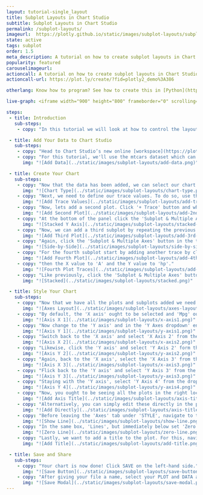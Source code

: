 ```yaml
---
layout: tutorial-single_layout
title: Subplot Layouts in Chart Studio
subtitle: Subplot Layouts in Chart Studio
permalink: /subplot-layouts/
imageurl:  https://plotly.github.io/static/images/subplot-layouts/subplot-layouts.png
state: active
tags: subplot
order: 1.5
meta_description: A tutorial on how to create subplot layouts in Chart Studio.
popularity: featured
carouselimageurl:
actioncall: A tutorial on how to create subplot layouts in Chart Studio.
actioncall-url: https://plot.ly/create/?fid=plotly2_demo%3A386

otherlang: Know how to program? See how to create this in [Python](https://plot.ly/python/#subplots) or [R](https://plot.ly/r/#subplots).

live-graph: <iframe width="900" height="800" frameborder="0" scrolling="no" src="//plot.ly/~plotly2_demo/387.embed"></iframe>

steps:
 - title: Introduction
   sub-steps:
    - copy: "In this tutorial we will look at how to control the layout of subplots."

 - title: Add Your Data to Chart Studio
   sub-steps:
    - copy: "Head to Chart Studio’s new online [workspace](https://plot.ly/create) and add your data. You have the option of typing directly in the grid, uploading your file, or entering a URL of an online dataset. Chart Studio accepts .xls, .xlsx, or .csv files. For more information on how to enter your data, see [this](http://help.plot.ly/add-data-to-the-plotly-grid/) tutorial."
    - copy: "For this tutorial, we'll use the mtcars dataset which can be found [here](https://raw.githubusercontent.com/plotly/datasets/master/motor_trend_car_road_tests.csv). Simply, copy the URL from GitHub. Now, returning to the workspace select 'IMPORT' and then 'By URL'. Here, you just paste the URL from GitHub."
      img: "![Add Data](../static/images/subplot-layouts/add-data.png)"

 - title: Create Your Chart
   sub-steps:
    - copy: "Now that the data has been added, we can select our chart types. Here, we will use a single trace for each subplot. First, we will use the default chart type, 'Scatter'."
      img: "![Chart Type](../static/images/subplot-layouts/chart-type.png)"
    - copy: "Next, we need to define our trace values. To do so, use the dropdowns in the trace panel to select 'mpg' as the X value, 'drat' as the Y value, set 'A' as the 'Hover Text', and set the 'Size' as 'cyl."
      img: "![Add Trace Values](../static/images/subplot-layouts/add-trace-values.png)"
    - copy: "Now, lets add a second plot. Click '+ Trace' button and when a new trace panel box appears change the Y value to 'qsec'."
      img: "![Add Second Plot](../static/images/subplot-layouts/add-2nd-trace.png)"
    - copy: "At the bottom of the panel click the 'Subplot & Multiple Axes' button where a selection of subplot arrangements ought to be presented. For this tutorial, select 'Stacked-Y-Axis' - also referred to as shared x-axis - and click 'Confirm'."
      img: "![Stacked Y Axis](../static/images/subplot-layouts/stacked-y-axis.png)"
    - copy: "Now, we can add a third subplot by repeating the previous process. Add another trace by clicking the '+ Trace' button and when a new trace panel box appears change the X value to 'wt' and the Y value to 'disp'."
      img: "![Add Third Plot](../static/images/subplot-layouts/add-3rd-trace.png)"
    - copy: "Again, click the 'Subplot & Multiple Axes' button in the third trace panel where a selection of subplot arrangements ought to be presented. For this subplot, select 'Side By Side' and click 'Confirm'. You may notice that the layout isn't what you want but we will address this once we have added all the plots."
      img: "![Side-by-Side](../static/images/subplot-layouts/side-by-side.png)"
    - copy: "For the fourth subplot start by adding another trace by clicking the '+ Trace' button and when a new trace panel box appears change the chart type to 'Bar'"
      img: "![Add Fourth Plot](../static/images/subplot-layouts/add-4th-trace.png)"
    - copy: "then the X value to 'A' and the Y value to 'hp'."
      img: "![Fourth Plot Traces](../static/images/subplot-layouts/add-4th-trace-values.png)"
    - copy: "Like previously, click the 'Subplot & Multiple Axes' button in the fourth trace panel where a selection of subplot arrangements ought to be presented. For this subplot, select 'Stacked' and click 'Confirm'. As previously mentioned, you may notice that the layout isn't what you want but we will address this once we have added all the plots."
      img: "![Stacked](../static/images/subplot-layouts/stacked.png)"

 - title: Style Your Chart
   sub-steps:
    - copy: "Now that we have all the plots and subplots added we need to organise the subplot layouts. Thus, select 'Axes' under the STYLE tab and navigate to 'Layout'. Here, we'll make a serious of changes to each axis across all plots."
      img: "![Axes Layout](../static/images/subplot-layouts/axes-layout.png)"
    - copy: "By default, the 'X axis' ought to be selected and 'Mpg' ought to be the option in the 'X Axes dropdown'. Ensure that the axis width is set at a 'Start Position' of 0 and an 'End Position' of 45. Leave other values to their default settings."
      img: "![Axis X 1](../static/images/subplot-layouts/x-axis1.png)"
    - copy: "Now change to the 'Y axis' and in the 'Y Axes dropdown' ensure that 'Drat' is selected. Here, set the 'positions' to 40 and 65, respectively."
      img: "![Axis Y 1](../static/images/subplot-layouts/y-axis1.png)"
    - copy: "Switch back to the 'X axis' and select 'X Axis 2' from the 'X Axes dropdown'. Set the 'position' values to 55 and 100, respectively."
      img: "![Axis X 2](../static/images/subplot-layouts/x-axis2.png)"
    - copy: "Likewise, click the 'Y axis' and select 'Y Axis 2' form the 'Y Axes dropdown'. Enter the 'position' values of 70 and 95, respectively."
      img: "![Axis Y 2](../static/images/subplot-layouts/y-axis2.png)"
    - copy: "Again, back to the 'X axis', select the 'X Axis 3' from the 'X Axes dropdown' and then set the 'Start Position' to 0 and the 'End Position' to 100."
      img: "![Axis X 3](../static/images/subplot-layouts/x-axis3.png)"
    - copy: "Flick back to the 'Y axis' and select 'Y Axis 3' from the 'Y Axes dropdown' and enter the values 40 and 100, respectively. Hopefully, now you're beginning to see some organization."
      img: "![Axis Y 3](../static/images/subplot-layouts/y-axis3.png)"
    - copy: "Staying with the 'Y axis', select 'Y Axis 4' from the dropdown and set the 'Start Position' to 10 and the 'End Position' to 30."
      img: "![Axis Y 4](../static/images/subplot-layouts/y-axis4.png)"
    - copy: "Now, you ought to be seeing all the plots in the right locations so we can work on styling the plot a little more. Staying in the 'Axes' tab under 'STYLE', select the 'Titles' box and then utilise the 'X' and 'Y' options and the dropdown to navigate which axis you wish to title using the textbox."
      img: "![Add Axis Title](../static/images/subplot-layouts/axis-title.png)"
    - copy: "Alternatively, you can simply edit these directly in the plot by clicking on the area where is says 'Click to Enter ... Title'."
      img: "![Add Directly](../static/images/subplot-layouts/axis-title2.png)"
    - copy: "Before leaving the 'Axes' tab under 'STYLE', navigate to the 'Lines' box. Here, we can add lines to our axes by clicking the 'ALL' option and under 'Line' select 'Show'. Now, you ought to see 3 X axis lines and 4 Y axis lines (remember that the subplot in the top left-hand shares and X axis)."
      img: "![Show Line](../static/images/subplot-layouts/show-line.png)"
    - copy: "In the same box, 'Lines', but immediately below set 'Zero Line' to 'Hide'. Somewhat self-evident, this removes the line on the axis at 0."
      img: "![Zero Line](../static/images/subplot-layouts/zero-line.png)"
    - copy: "Lastly, we want to add a title to the plot. For this, navigate to 'Layout' under 'STYLE' and then select 'Titles and Fonts'. In the text box enter 'Subplot Layouts' or alternatively, like before, you can enter it directly in the plot where it says 'Click to Enter Plot Title'."
      img: "![Add Title](../static/images/subplot-layouts/add-title.png)"

 - title: Save and Share
   sub-steps:
    - copy: "Your chart is now done! Click SAVE on the left-hand side."
      img: "![Save Button](../static/images/subplot-layouts/save-button.png)"
    - copy: "After giving your file a name, select your PLOT and DATA as 'Public' or 'Private'. For more information on how sharing works, including the difference between private, public and secret sharing, visit [this](http://help.plot.ly/save-share-and-export-in-plotly/) page."
      img: "![Save Modal](../static/images/subplot-layouts/save-modal.png)"
---
```

